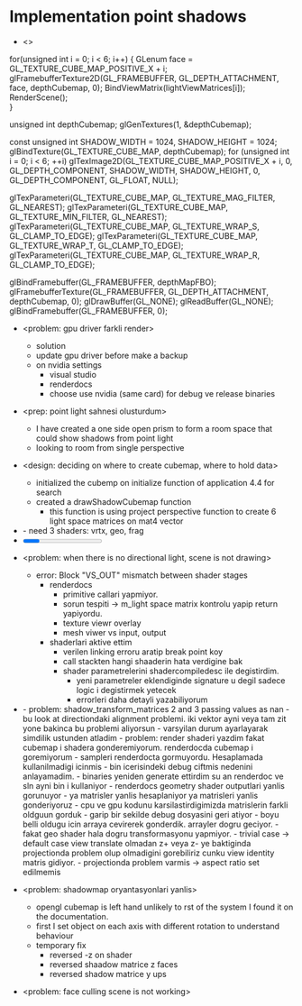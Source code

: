 # Implementation point shadows

- <>


for(unsigned int i = 0; i < 6; i++)
{
    GLenum face = GL_TEXTURE_CUBE_MAP_POSITIVE_X + i;
    glFramebufferTexture2D(GL_FRAMEBUFFER, GL_DEPTH_ATTACHMENT, face, depthCubemap, 0);
    BindViewMatrix(lightViewMatrices[i]);
    RenderScene();  
}


unsigned int depthCubemap;
glGenTextures(1, &depthCubemap);


const unsigned int SHADOW_WIDTH = 1024, SHADOW_HEIGHT = 1024;
glBindTexture(GL_TEXTURE_CUBE_MAP, depthCubemap);
for (unsigned int i = 0; i < 6; ++i)
        glTexImage2D(GL_TEXTURE_CUBE_MAP_POSITIVE_X + i, 0, GL_DEPTH_COMPONENT, 
                     SHADOW_WIDTH, SHADOW_HEIGHT, 0, GL_DEPTH_COMPONENT, GL_FLOAT, NULL);


glTexParameteri(GL_TEXTURE_CUBE_MAP, GL_TEXTURE_MAG_FILTER, GL_NEAREST);
glTexParameteri(GL_TEXTURE_CUBE_MAP, GL_TEXTURE_MIN_FILTER, GL_NEAREST);
glTexParameteri(GL_TEXTURE_CUBE_MAP, GL_TEXTURE_WRAP_S, GL_CLAMP_TO_EDGE);
glTexParameteri(GL_TEXTURE_CUBE_MAP, GL_TEXTURE_WRAP_T, GL_CLAMP_TO_EDGE);
glTexParameteri(GL_TEXTURE_CUBE_MAP, GL_TEXTURE_WRAP_R, GL_CLAMP_TO_EDGE);  


glBindFramebuffer(GL_FRAMEBUFFER, depthMapFBO);
glFramebufferTexture(GL_FRAMEBUFFER, GL_DEPTH_ATTACHMENT, depthCubemap, 0);
glDrawBuffer(GL_NONE);
glReadBuffer(GL_NONE);
glBindFramebuffer(GL_FRAMEBUFFER, 0);  


- <problem: gpu driver farkli render>
    - solution
    - update gpu driver before make a backup
    - on nvidia settings
        - visual studio
        - renderdocs
        - choose use nvidia (same card) for debug ve release binaries

- <prep: point light sahnesi olusturdum>
    - I have created a one side open prism to form a room space that could show shadows from point light 
    - looking to room from single perspective

- <design: deciding on where to create cubemap, where to hold data>
    - initialized the cubemp on initialize function of application 4.4 for search 
    - created a drawShadowCubemap function
        - this function is using project perspective function to create 6 light space matrices on mat4 vector

- <creating shadow cubemap drawing shaders> 
    - need 3 shaders: vrtx, geo, frag

- <progress report>
    - when I added my cmake to scene and shaders I lost my progress on scene.
    - I remade the test scene as well as handling problems.
    - todo: problem vs_out not matching on shader, implement shadows on point lights
    - shadow_transform_matrices in shaderlara gonderilip gondeirlmedigini renderdoctan kontrol ettim.
    - shaderlarin talep ettigi butun uniformlar gonderiliyor mu onlara bakiyorum.
    - butun uniformlar gonderiliyor

- <problem: when there is no directional light, scene is not drawing>
    - error: Block "VS_OUT" mismatch between shader stages
        - renderdocs 
            - primitive callari yapmiyor.
            - sorun tespiti -> m_light space matrix kontrolu yapip return yapiyordu.
            - texture viewr overlay
            - mesh viwer vs input, output
        - shaderlari aktive ettim
            - verilen linking erroru aratip break point koy
            - call stackten hangi shaaderin hata verdigine bak
            - shader parametrelerini shadercompiledesc ile degistirdim.
                - yeni parametreler eklendiginde signature u degil sadece logic i degistirmek yetecek
                - errorleri daha detayli yazabiliyorum

- <writing plight shaders>
    - problem: shadow_transform_matrices 2 and 3 passing values as nan
    - bu look at directiondaki alignment problemi. iki vektor ayni veya tam zit yone bakinca bu problemi aliyorsun
    - varsyilan durum ayarlayarak simdilik ustunden atladim
    - problem: render shaderi yazdim fakat cubemap i shadera gonderemiyorum. renderdocda cubemap i goremiyorum
        - sampleri renderdocta gormuyordu. Hesaplamada kullanilmadigi icinmis
        - bin icerisindeki debug ciftmis nedenini anlayamadim.
            - binaries yeniden generate ettirdim su an renderdoc ve sln ayni bin i kullaniyor
        - renderdocs geometry shader outputlari yanlis gorunuyor
            - ya matrisler yanlis hesaplaniyor ya matrisleri yanlis gonderiyoruz
            - cpu ve gpu kodunu karsilastirdigimizda matrislerin farkli oldguun gorduk
            - garip bir sekilde debug dosyasini geri atiyor
            - boyu belli oldugu icin arraya cevirerek gonderdik. arrayler dogru geciyor. 
            - fakat geo shader hala dogru transformasyonu yapmiyor.
                - trivial case -> default case view translate olmadan z+ veya z- ye baktiginda projectionda problem olup olmadigini gorebiliriz cunku view identity matris gidiyor.
                - projectionda problem varmis -> aspect ratio set edilmemis

- <problem: shadowmap oryantasyonlari yanlis>
    - opengl cubemap is left hand unlikely to rst of the system I found it on the documentation.
    - first I set object on each axis with different rotation to understand behaviour
    - temporary fix 
        - reversed -z on shader
        - reversed shaadow matrice z faces
        - reversed shadow matrice  y ups

- <problem: face culling scene is not working>

